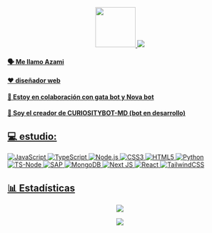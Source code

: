 <p align="center"> 
  <a href="https://github.com/AzamiWithLogic/CuriosityBot-MD"><img src="http://readme-typing-svg.herokuapp.com?font=mono&size=17&duration=4000&color=ABF7BB&center=falso&vCenter=falso&lines=AZAMI" height="90px"
</p> 

<img src="https://github.com/AzamiWithLogic/AzamiWithLogic/blob/main/12b99ca0-7df7-4a5b-929d-fc3dad1fbabf.jpeg" />
</p>



#### 🗣️ Me llamo Azami
#### ❤️ diseñador web 
#### 🔰 Estoy en colaboración con gata bot y Nova bot
#### 👑 Soy el creador de CURIOSITYBOT-MD (bot en desarrollo)


## 💻 estudio:
![JavaScript](https://img.shields.io/badge/javascript-%23323330?style=for-the-badge&logo=javascript&logoColor=%23F7DF1E) ![TypeScript](https://img.shields.io/badge/TypeScript-007ACC?style=for-the-badge&logo=typescript&logoColor=white) ![Node.js](https://img.shields.io/badge/Node.js-43853D?style=for-the-badge&logo=node.js&logoColor=white) ![CSS3](https://img.shields.io/badge/css3-%231572B6.svg?style=for-the-badge&logo=css3&logoColor=white) ![HTML5](https://img.shields.io/badge/html5-%23E34F26.svg?style=for-the-badge&logo=html5&logoColor=white) ![Python](https://img.shields.io/badge/Python-3776AB?style=for-the-badge&logo=python&logoColor=white) ![TS-Node](https://img.shields.io/badge/ts--node-3178C6?style=for-the-badge&logo=ts-node&logoColor=white) ![SAP](https://img.shields.io/badge/SAP-0FAAFF?style=for-the-badge&logo=sap&logoColor=white) ![MongoDB](https://img.shields.io/badge/MongoDB-4EA94B?style=for-the-badge&logo=mongodb&logoColor=white) ![Next JS](https://img.shields.io/badge/Next-black?style=for-the-badge&logo=next.js&logoColor=white) ![React](https://img.shields.io/badge/react-%2320232a.svg?style=for-the-badge&logo=react&logoColor=%2361DAFB) ![TailwindCSS](https://img.shields.io/badge/tailwindcss-%2338B2AC.svg?style=for-the-badge&logo=tailwind-css&logoColor=white)

## 📊 Estadísticas

<p align="center"><a href="https://github.com/AzamiWithLogic"><img src="https://github-readme-stats.vercel.app/api?username=Azamiwithlogic&show_icons=true&theme=tokyonight"></a></p>
<p align="center">
  <a href="https://github.com/AzamiWithLogic"><img src="https://github-readme-stats.vercel.app/api/top-langs?username=Azamiwithlogic&bg_color=30,e96443,904e95&title_color=fff&text_color=fff&hide_border=true&show_icons=true&layout=compact" /></a>
</p>
